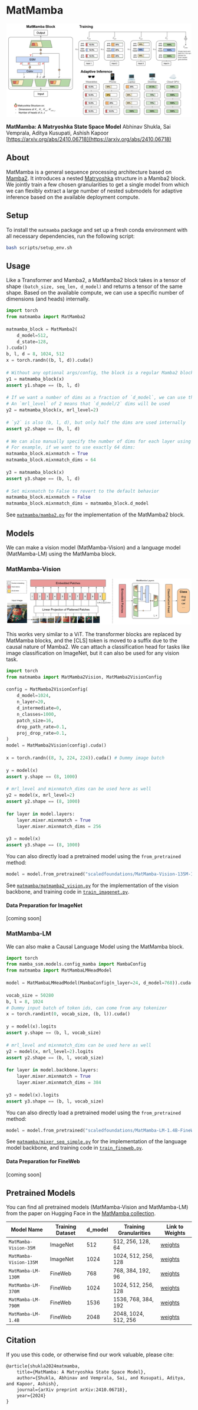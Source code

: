 # MatMamba
![MatMamba](assets/blog1.jpg)

**MatMamba: A Matryoshka State Space Model**
Abhinav Shukla, Sai Vemprala, Aditya Kusupati, Ashish Kapoor
[https://arxiv.org/abs/2410.06718](https://arxiv.org/abs/2410.06718)

## About
MatMamba is a general sequence processing architecture based on [Mamba2](https://github.com/state-spaces/mamba). It introduces a nested [Matryoshka](https://arxiv.org/abs/2205.13147) structure in a Mamba2 block. We jointly train a few chosen granularities to get a single model from which we can flexibly extract a large number of nested submodels for adaptive inference based on the available deployment compute.

## Setup
To install the `matmamba` package and set up a fresh conda environment with all necessary dependencies, run the following script:

```bash
bash scripts/setup_env.sh
```

## Usage

Like a Transformer and Mamba2, a MatMamba2 block takes in a tensor of shape `(batch_size, seq_len, d_model)` and returns a tensor of the same shape. Based on the available compute, we can use a specific number of dimensions (and heads) internally.

```python
import torch
from matmamba import MatMamba2

matmamba_block = MatMamba2(
    d_model=512,
    d_state=128,
).cuda()
b, l, d = 8, 1024, 512
x = torch.randn((b, l, d)).cuda()

# Without any optional args/config, the block is a regular Mamba2 block
y1 = matmamba_block(x)
assert y1.shape == (b, l, d)

# If we want a number of dims as a fraction of `d_model`, we can use the `mrl_level` 
# An `mrl_level` of 2 means that `d_model/2` dims will be used
y2 = matmamba_block(x, mrl_level=2)

# `y2` is also (b, l, d), but only half the dims are used internally
assert y2.shape == (b, l, d)

# We can also manually specify the number of dims for each layer using `mixnmatch_dims` 
# For example, if we want to use exactly 64 dims:
matmamba_block.mixnmatch = True
matmamba_block.mixnmatch_dims = 64

y3 = matmamba_block(x)
assert y3.shape == (b, l, d)

# Set mixnmatch to False to revert to the default behavior
matmamba_block.mixnmatch = False
matmamba_block.mixnmatch_dims = matmamba_block.d_model

```

See [`matmamba/mamba2.py`](https://github.com/ScaledFoundations/MatMamba/blob/main/matmamba/mamba2.py) for the implementation of the MatMamba2 block.

## Models
We can make a vision model (MatMamba-Vision) and a language model (MatMamba-LM) using the MatMamba block.

### MatMamba-Vision
![MatMamba-Vision](assets/blog2.jpg)

This works very similar to a ViT. The transformer blocks are replaced by MatMamba blocks, and the [CLS] token is moved to a suffix due to the causal nature of Mamba2. We can attach a classification head for tasks like image classification on ImageNet, but it can also be used for any vision task.

```python
import torch
from matmamba import MatMamba2Vision, MatMamba2VisionConfig

config = MatMamba2VisionConfig(
    d_model=1024,
    n_layer=20,
    d_intermediate=0,
    n_classes=1000,
    patch_size=16,
    drop_path_rate=0.1,
    proj_drop_rate=0.1,
)
model = MatMamba2Vision(config).cuda()

x = torch.randn((8, 3, 224, 224)).cuda() # Dummy image batch

y = model(x)
assert y.shape == (8, 1000)

# mrl_level and mixnmatch_dims can be used here as well
y2 = model(x, mrl_level=2)
assert y2.shape == (8, 1000)

for layer in model.layers:
    layer.mixer.mixnmatch = True
    layer.mixer.mixnmatch_dims = 256

y3 = model(x)
assert y3.shape == (8, 1000)
```

You can also directly load a pretrained model using the `from_pretrained` method:

```python
model = model.from_pretrained("scaledfoundations/MatMamba-Vision-135M-ImageNet")
```

See [`matmamba/matmamba2_vision.py`](https://github.com/ScaledFoundations/MatMamba/blob/main/matmamba/matmamba2_vision.py) for the implementation of the vision backbone, and training code in [`train_imagenet.py`](https://github.com/ScaledFoundations/MatMamba/blob/main/train_imagenet.py).

#### Data Preparation for ImageNet

[coming soon]

### MatMamba-LM
We can also make a Causal Language Model using the MatMamba block.

```python
import torch
from mamba_ssm.models.config_mamba import MambaConfig
from matmamba import MatMambaLMHeadModel

model = MatMambaLMHeadModel(MambaConfig(n_layer=24, d_model=768)).cuda()

vocab_size = 50280
b, l = 8, 1024
# Dummy input batch of token ids, can come from any tokenizer
x = torch.randint(0, vocab_size, (b, l)).cuda()

y = model(x).logits
assert y.shape == (b, l, vocab_size)

# mrl_level and mixnmatch_dims can be used here as well
y2 = model(x, mrl_level=2).logits
assert y2.shape == (b, l, vocab_size)

for layer in model.backbone.layers:
    layer.mixer.mixnmatch = True
    layer.mixer.mixnmatch_dims = 384

y3 = model(x).logits
assert y3.shape == (b, l, vocab_size)
```

You can also directly load a pretrained model using the `from_pretrained` method:

```python
model = model.from_pretrained("scaledfoundations/MatMamba-LM-1.4B-FineWeb")
```

See [`matmamba/mixer_seq_simple.py`](https://github.com/ScaledFoundations/MatMamba/blob/main/matmamba/mixer_seq_simple.py) for the implementation of the language model backbone, and training code in [`train_fineweb.py`](https://github.com/ScaledFoundations/MatMamba/blob/main/train_fineweb.py).

#### Data Preparation for FineWeb

[coming soon]

## Pretrained Models

You can find all pretrained models (MatMamba-Vision and MatMamba-LM) from the paper on Hugging Face in the [MatMamba collection](https://huggingface.co/collections/scaledfoundations/matmamba-670701480fa415dc2de60453).

| Model Name       | Training Dataset | d_model | Training Granularities | Link to Weights                                                                 |
|------------------|------------------|---------|------------------------|---------------------------------------------------------------------------------|
| `MatMamba-Vision-35M`  | ImageNet         | 512     | 512, 256, 128, 64                | [weights](https://huggingface.co/scaledfoundations/MatMamba-Vision-35M-ImageNet/tree/main) |
| `MatMamba-Vision-135M`  | ImageNet         | 1024     | 1024, 512, 256, 128               | [weights](https://huggingface.co/scaledfoundations/MatMamba-Vision-670M-ImageNet/tree/main) |
| `MatMamba-LM-130M`  | FineWeb         | 768     | 768, 384, 192, 96               | [weights](https://huggingface.co/scaledfoundations/MatMamba-LM-130M-FineWeb/tree/main) |
| `MatMamba-LM-370M`  | FineWeb         | 1024     | 1024, 512, 256, 128               | [weights](https://huggingface.co/scaledfoundations/MatMamba-LM-370M-FineWeb/tree/main) |
| `MatMamba-LM-790M` | FineWeb         | 1536     | 1536, 768, 384, 192               | [weights](https://huggingface.co/scaledfoundations/MatMamba-LM-790M-FineWeb/tree/main) |
| `MatMamba-LM-1.4B` | FineWeb         | 2048     | 2048, 1024, 512, 256               | [weights](https://huggingface.co/scaledfoundations/MatMamba-LM-1.4B-FineWeb/tree/main) |

## Citation

If you use this code, or otherwise find our work valuable, please cite:

```
@article{shukla2024matmamba,
    title={MatMamba: A Matryoshka State Space Model},
    author={Shukla, Abhinav and Vemprala, Sai, and Kusupati, Aditya, and Kapoor, Ashish},
    journal={arXiv preprint arXiv:2410.06718},
    year={2024}
}
```